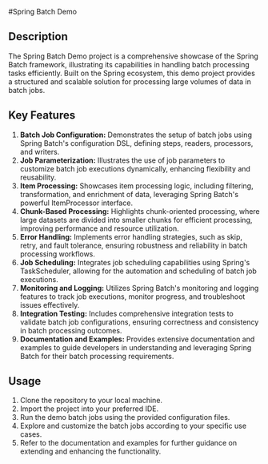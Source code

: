 #Spring Batch Demo

## Description
The Spring Batch Demo project is a comprehensive showcase of the Spring Batch framework, illustrating its capabilities in handling batch processing tasks efficiently. Built on the Spring ecosystem, this demo project provides a structured and scalable solution for processing large volumes of data in batch jobs.

## Key Features
1. **Batch Job Configuration:** Demonstrates the setup of batch jobs using Spring Batch's configuration DSL, defining steps, readers, processors, and writers.
2. **Job Parameterization:** Illustrates the use of job parameters to customize batch job executions dynamically, enhancing flexibility and reusability.
3. **Item Processing:** Showcases item processing logic, including filtering, transformation, and enrichment of data, leveraging Spring Batch's powerful ItemProcessor interface.
4. **Chunk-Based Processing:** Highlights chunk-oriented processing, where large datasets are divided into smaller chunks for efficient processing, improving performance and resource utilization.
5. **Error Handling:** Implements error handling strategies, such as skip, retry, and fault tolerance, ensuring robustness and reliability in batch processing workflows.
6. **Job Scheduling:** Integrates job scheduling capabilities using Spring's TaskScheduler, allowing for the automation and scheduling of batch job executions.
7. **Monitoring and Logging:** Utilizes Spring Batch's monitoring and logging features to track job executions, monitor progress, and troubleshoot issues effectively.
8. **Integration Testing:** Includes comprehensive integration tests to validate batch job configurations, ensuring correctness and consistency in batch processing outcomes.
9. **Documentation and Examples:** Provides extensive documentation and examples to guide developers in understanding and leveraging Spring Batch for their batch processing requirements.

## Usage
1. Clone the repository to your local machine.
2. Import the project into your preferred IDE.
3. Run the demo batch jobs using the provided configuration files.
4. Explore and customize the batch jobs according to your specific use cases.
5. Refer to the documentation and examples for further guidance on extending and enhancing the functionality.

